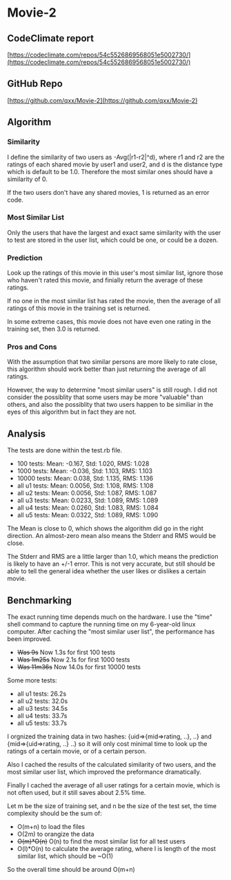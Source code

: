 # Movie-2

CodeClimate report
------------------
[https://codeclimate.com/repos/54c5526869568051e5002730/](https://codeclimate.com/repos/54c5526869568051e5002730/)

GitHub Repo
------------------
[https://github.com/qxx/Movie-2](https://github.com/qxx/Movie-2)

Algorithm
------------------
### Similarity 
I define the similarity of two users as -Avg(|r1-r2|^d), where r1 and r2 are the ratings of each shared movie by user1 and user2, and d is the distance type which is default to be 1.0. Therefore the most similar ones should have a similarity of 0. 

If the two users don't have any shared movies, 1 is returned as an error code.

### Most Similar List
Only the users that have the largest and exact same similarity with the user to test are stored in the user list, which could be one, or could be a dozen.

### Prediction
Look up the ratings of this movie in this user's most similar list, ignore those who haven't rated this movie, and finially return the average of these ratings.

If no one in the most similar list has rated the movie, then the average of all ratings of this movie in the training set is returned.

In some extreme cases, this movie does not have even one rating in the training set, then 3.0 is returned. 

### Pros and Cons
With the assumption that two similar persons are more likely to rate close, this algorithm should work better than just returning the average of all ratings.

However, the way to determine "most similar users" is still rough. I did not consider the possiblity that some users may be more "valuable" than others, and also the possiblity that two users happen to be similiar in the eyes of this algorithm but in fact they are not. 

Analysis
------------------
The tests are done within the test.rb file. 
* 100 tests: Mean: -0.167, Std: 1.020, RMS: 1.028
* 1000 tests: Mean: -0.036, Std: 1.103, RMS: 1.103
* 10000 tests: Mean: 0.038, Std: 1.135, RMS: 1.136
* all u1 tests: Mean: 0.0056, Std: 1.108, RMS: 1.108
* all u2 tests: Mean: 0.0056, Std: 1.087, RMS: 1.087
* all u3 tests: Mean: 0.0233, Std: 1.089, RMS: 1.089
* all u4 tests: Mean: 0.0260, Std: 1.083, RMS: 1.084
* all u5 tests: Mean: 0.0322, Std: 1.089, RMS: 1.090

The Mean is close to 0, which shows the algorithm did go in the right direction. An almost-zero mean also means the Stderr and RMS would be close.

The Stderr and RMS are a little larger than 1.0, which means the prediction is likely to have an +/-1 error. This is not very accurate, but still should be able to tell the general idea whether the user likes or dislikes a certain movie.  


Benchmarking
------------------
The exact running time depends much on the hardware. I use the "time" shell command to capture the running time on my 6-year-old linux computer. After caching the "most similar user list", the performance has been improved.
* ~~Was 9s~~ Now 1.3s for first 100 tests
* ~~Was 1m25s~~ Now 2.1s for first 1000 tests
* ~~Was 11m36s~~ Now 14.0s for first 10000 tests

Some more tests:
* all u1 tests: 26.2s
* all u2 tests: 32.0s
* all u3 tests: 34.5s
* all u4 tests: 33.7s
* all u5 tests: 33.7s

I orgnized the training data in two hashes: {uid=>{mid=>rating, ..}, ..} and {mid=>{uid=>rating, ..} ..} so it will only cost minimal time to look up the ratings of a certain movie, or of a certain person.

Also I cached the results of the calculated similarity of two users, and the most similar user list, which improved the preformance dramatically.

Finally I cached the average of all user ratings for a certain movie, which is not often used, but it still saves about 2.5% time.

Let m be the size of training set, and n be the size of the test set, the time complexity should be the sum of:
* O(m+n) to load the files
* O(2m) to orangize the data
* ~~O(m)*O(n)~~ O(n) to find the most similar list for all test users
* O(l)*O(n) to calculate the average rating, where l is length of the most similar list, which should be ~O(1)

So the overall time should be around O(m+n)